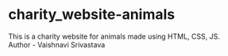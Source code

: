 # charity_website-animals
This is a charity website for animals made using HTML, CSS, JS.
<br>
Author - Vaishnavi Srivastava
